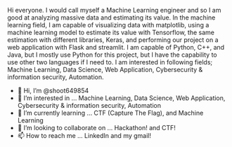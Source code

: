 Hi everyone. I would call myself a Machine Learning engineer and so I am good at analyzing massive data and estimating its value. In the machine learning field, I am capable of visualizing data with matplotlib, using a machine learning model to estimate its value with Tensorflow, the same estimation with different libraries, Keras, and performing our project on a web application with Flask and streamlit. I am capable of Python, C++, and Java, but I mostly use Python for this project, but I have the capability to use other two languages if I need to. I am interested in following fields; Machine Learning, Data Science, Web Application, Cybersecurity & information security, Automation. 

- 👋 Hi, I’m @shoot649854
- 👀 I’m interested in ... Machine Learning, Data Science, Web Application, Cybersecurity & information security, Automation
- 🌱 I’m currently learning ... CTF (Capture The Flag), and Machine Learning
- 💞️ I’m looking to collaborate on ... Hackathon! and CTF!
- 📫 How to reach me ... LinkedIn and my gmail! 




<!---
shoot649854/shoot649854 is a ✨ special ✨ repository because its `README.md` (this file) appears on your GitHub profile.
You can click the Preview link to take a look at your changes.
--->
